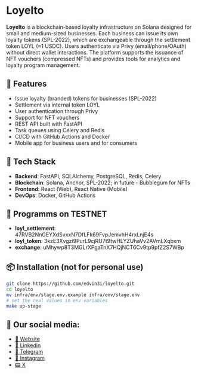 # Loyelto

**Loyelto** is a blockchain-based loyalty infrastructure on Solana designed for small and medium-sized businesses. Each business can issue its own loyalty tokens (SPL-2022), which are exchangeable through the settlement token LOYL (≈1 USDC). Users authenticate via Privy (email/phone/OAuth) without direct wallet interactions. The platform supports the issuance of NFT vouchers (compressed NFTs) and provides tools for analytics and loyalty program management.

## 🚀 Features

- Issue loyalty (branded) tokens for businesses (SPL-2022)
- Settlement via internal token LOYL
- User authentication through Privy
- Support for NFT vouchers
- REST API built with FastAPI
- Task queues using Celery and Redis
- CI/CD with GitHub Actions and Docker
- Mobile app for business users and for consumers

## 🧱 Tech Stack

- **Backend**: FastAPI, SQLAlchemy, PostgreSQL, Redis, Celery
- **Blockchain**: Solana, Anchor, SPL-2022; in future - Bubblegum for NFTs
- **Frontend**: React (Web), React Native (Mobile)
- **DevOps**: Docker, GitHub Actions

## 🧬 Programms on TESTNET
- **loyl_settlement**: 47RVB2NnGEYXdSvxxN7DfLFk69FvpJemvhH4rxLnjE4s
- **loyl_token**: 3kzE3Xvgzi9PurL9cjRU7t9twHLYZUhaVv2AVmLXqbxm
- **exchange**: uMhywp8T3MGLrXPgaTnX7HQjNCT6Cv9tp9pfZ2S7WBp

## 📦 Installation (not for personal use)

```bash
git clone https://github.com/edvin3i/loyelto.git
cd loyelto
mv infra/env/stage.env.example infra/env/stage.env
# set the real values in env variables
make up-stage
```
## 📱 Our social media:
- [📜 Website](https:loyel.to)
- [🏢 Linkedin](https://www.linkedin.com/company/loyelto)
- [📠 Telegram](https://t.me/loyelto)
- [📸 Instagram](https://www.instagram.com/loyelto)
- [📟 X](https://x.com/loyelto75)
